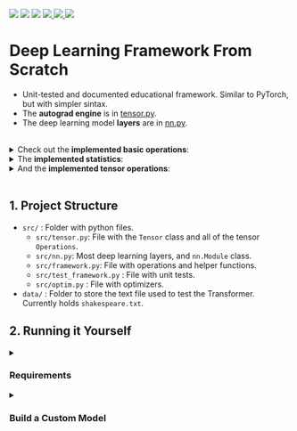 <p align="left">
    <a href="https://github.com/eduardoleao052/autograd-from-scratch/actions/workflows/test.yml/badge.svg" alt="Unit Tests">
        <img src="https://github.com/eduardoleao052/autograd-from-scratch/actions/workflows/test.yml/badge.svg" /></a>
    <a href="https://github.com/eduardoleao052/Transformer-from-scratch/pulse" alt="Activity">
        <img src="https://img.shields.io/github/commit-activity/m/eduardoleao052/Transformer-from-scratch" /></a>
    <a href="https://github.com/eduardoleao052/Transformer-from-scratch/graphs/contributors" alt="Contributors">
        <img src="https://img.shields.io/github/contributors/eduardoleao052/Transformer-from-scratch" /></a>
    <a href="https://www.python.org/">
        <img src="https://img.shields.io/badge/language-Python-blue">
    </a>
    <a href="mailto:eduardoleao052@usp.br">
        <img src="https://img.shields.io/badge/-Email-red?style=flat-square&logo=gmail&logoColor=white">
    </a>
    <a href=""https://www.linkedin.com/in/eduardoleao052/">
        <img src="https://img.shields.io/badge/-Linkedin-blue?style=flat-square&logo=linkedin">
    </a>
</p>


# Deep Learning Framework From Scratch
- Unit-tested and documented educational framework. Similar to PyTorch, but with simpler sintax.
- The __autograd engine__ is in [tensor.py](src/tensor.py).
- The deep learning model __layers__ are in [nn.py](src/nn.py).
<br/>
<details>
<summary> Check out the <b>implemented basic operations</b>: </summary>


<br/>


- Addition
- Subtraction
- Multiplication
- Division
- Matrix multiplication
- Exponentiation
- Log
- Square Root

<br/>
  
</details>


<details>
<summary> The <b>implemented statistics</b>: </summary>


<br/>


- Sum
- Mean
- Max
- Variance

<br/>

</details>


<details>
<summary> And the <b>implemented tensor operations</b>: </summary>


<br/>


- Reshape
- Transpose
- Concatenate
- Stack
- MaskedFill
- Slice

<br/>


</details>
<br/>


## 1. Project Structure
- `src/` : Folder with python files.
  - `src/tensor.py`:  File with the `Tensor` class and all of the tensor `Operations`.
  - `src/nn.py`: Most deep learning layers, and `nn.Module` class.
  - `src/framework.py`: File with operations and helper functions.
  - `src/test_framework.py` : File with unit tests.
  - `src/optim.py` : File with optimizers.
- `data/` : Folder to store the text file used to test the Transformer. Currently holds `shakespeare.txt`.
    
## 2. Running it Yourself
<details>
<summary> <h3> Requirements </h3> </summary>
  
- The required packages are listed in `requirements.txt`.
- The requirements can be installed on a virtual environment with the command:
```
pip install -r requirements.txt
```
> **Note:** The framework is built around numpy, so there is no CUDA availability.


</details>
<details>
<summary> <h3> Build a Custom Model </h3> </summary>
  
- To create a custom model class, you can use the exact same syntax as you would in PyTorch, inheriting from nn.Module.
  <details>
  <summary> You may chose among <b>the following layers</b>: </summary>
      
    - `nn.Embedding` (first layer, turns input indexes into vectors)
    - `nn.PositionalEmbedding` (second layer, adds position information to every timestep of the input)
    - `nn.Linear` (simple fully-connected layer)
    - `nn.MultiHeadSelfAttention` (core of the transformer, calculates weighted sum of inputs)
    - `nn.RNN` (Recurrent Neural Network layer)
    - `nn.Block` (full transformer block - connects MHSA and Dense layers with residuals and LayerNorm)
    - `nn.CrossEntropyLoss` (last layer, returns probabilities for next generated character)


  </details>
  <details>
  <summary> And <b>the following functions</b>: </summary>
      
    - `nn.Dropout` (can be added to apply dropout)
    - `nn.LayerNorm` (normalizes the tensors)
    - `nn.Softmax` (scales the values between 0 and 1)
    - `nn.Tanh` (scales the values between -1 and 1)
    - `nn.Relu` (zeroes all negative values)


  </details>

## 3. Results
- The models implemented in [test_framework.py](src/test_framework.py) all converged to __near-zero losses__.
- This framework is not as fast or as optimized as PyTorch, but I tried making it more interpretable.
- Hope you enjoy!

